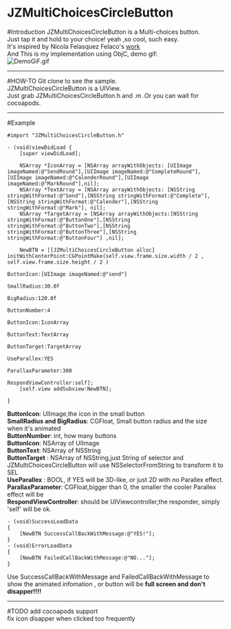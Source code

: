 # JZMultiChoicesCircleButton

#Introduction
JZMultiChoicesCircleButton is a Multi-choices button.  
Just tap it and hold to your choice! yeah ,so cool, such easy.   
It's inspired by Nicola Felasquez Felaco's [work](https://dribbble.com/shots/2293573-Pubbblish)  
And This is my implementation using ObjC, demo gif:   
![DemoGiF.gif](https://github.com/JustinFincher/JZMultiChoicesCircleButton/raw/master/DemoPic/DemoGiF.gif)  

---
#HOW-TO
Git clone to see the sample.  
JZMultiChoicesCircleButton is a UIView.  
Just grab JZMultiChoicesCircleButton.h and .m .Or you can wait for cocoapods.  


---
#Example
```
#import "JZMultiChoicesCircleButton.h"

- (void)viewDidLoad {
    [super viewDidLoad];

    NSArray *IconArray = [NSArray arrayWithObjects: [UIImage imageNamed:@"SendRound"],[UIImage imageNamed:@"CompleteRound"],[UIImage imageNamed:@"CalenderRound"],[UIImage imageNamed:@"MarkRound"],nil];
    NSArray *TextArray = [NSArray arrayWithObjects: [NSString stringWithFormat:@"Send"],[NSString stringWithFormat:@"Complete"],[NSString stringWithFormat:@"Calender"],[NSString stringWithFormat:@"Mark"], nil];
    NSArray *TargetArray = [NSArray arrayWithObjects:[NSString stringWithFormat:@"ButtonOne"],[NSString stringWithFormat:@"ButtonTwo"],[NSString stringWithFormat:@"ButtonThree"],[NSString stringWithFormat:@"ButtonFour"] ,nil];
    
    NewBTN = [[JZMultiChoicesCircleButton alloc] initWithCenterPoint:CGPointMake(self.view.frame.size.width / 2 , self.view.frame.size.height / 2 )
                                                                                      ButtonIcon:[UIImage imageNamed:@"send"]
                                                                                     SmallRadius:30.0f
                                                                                       BigRadius:120.0f
                                                                                    ButtonNumber:4
                                                                                      ButtonIcon:IconArray
                                                                                      ButtonText:TextArray
                                                                                    ButtonTarget:TargetArray
                                                                                     UseParallex:YES
                                                                               ParallaxParameter:300
                                                                           RespondViewController:self];
    [self.view addSubview:NewBTN];
    
}

```
**ButtonIcon**: UIImage,the icon in the small button  
**SmallRadius and BigRadius**: CGFloat, Small button radius and the size when it's animated  
**ButtonNumber**: int, how many buttons  
**ButtonIcon**: NSArray of UIImage   
**ButtonText**: NSArray of NSString  
**ButtonTarget** : NSArray of NSString,just String of selector and JZMultiChoicesCircleButton will use NSSelectorFromString to transform it to SEL  
**UseParallex** : BOOL, if YES will be 3D-like, or just 2D with no Parallex effect.  
**ParallaxParameter**: CGFloat,bigger than 0, the smaller the cooler Parallex effect will be  
**RespondViewController**: should be UIViewcontroller,the responder, simply 'self' will be ok.  

```
- (void)SuccessLoadData
{
    [NewBTN SuccessCallBackWithMessage:@"YES!"];
}
- (void)ErrorLoadData
{
    [NewBTN FailedCallBackWithMessage:@"NO..."];
}
```
Use SuccessCallBackWithMessage and FailedCallBackWithMessage to show the animated infomation , or button will be **full screen and don't disapper!!!!**


---
#TODO
add cocoapods support  
fix icon disapper when clicked too frequently
